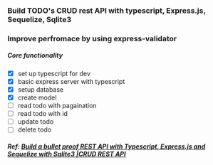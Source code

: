### Build TODO's CRUD rest API with typescript, Express.js, Sequelize, Sqlite3
### Improve perfromace by using express-validator

##### Core functionality

- [x] set up typescript for dev
- [x] basic express server with typescript
- [x] setup database
- [x] create model
- [ ] read todo with pagaination
- [ ] read todo with id
- [ ] update todo
- [ ] delete todo

##### Ref: [Build a bullet proof REST API with Typescript, Express.js and Sequelize with Sqlite3 |CRUD REST API](https://www.youtube.com/watch?v=yFgrSJGNj0E&list=PLYHXTr4kGJjEGnww4pGca4QY7aKBZ6L-I)
